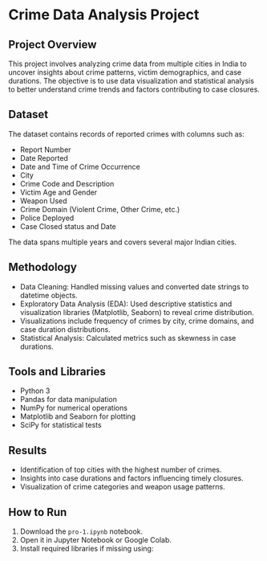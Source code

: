 # Crime Data Analysis Project

## Project Overview
This project involves analyzing crime data from multiple cities in India to uncover insights about crime patterns, victim demographics, and case durations. The objective is to use data visualization and statistical analysis to better understand crime trends and factors contributing to case closures.

## Dataset
The dataset contains records of reported crimes with columns such as:
- Report Number
- Date Reported
- Date and Time of Crime Occurrence
- City
- Crime Code and Description
- Victim Age and Gender
- Weapon Used
- Crime Domain (Violent Crime, Other Crime, etc.)
- Police Deployed
- Case Closed status and Date

The data spans multiple years and covers several major Indian cities.

## Methodology
- Data Cleaning: Handled missing values and converted date strings to datetime objects.
- Exploratory Data Analysis (EDA): Used descriptive statistics and visualization libraries (Matplotlib, Seaborn) to reveal crime distribution.
- Visualizations include frequency of crimes by city, crime domains, and case duration distributions.
- Statistical Analysis: Calculated metrics such as skewness in case durations.

## Tools and Libraries
- Python 3
- Pandas for data manipulation
- NumPy for numerical operations
- Matplotlib and Seaborn for plotting
- SciPy for statistical tests

## Results
- Identification of top cities with the highest number of crimes.
- Insights into case durations and factors influencing timely closures.
- Visualization of crime categories and weapon usage patterns.

## How to Run
1. Download the `pro-1.ipynb` notebook.
2. Open it in Jupyter Notebook or Google Colab.
3. Install required libraries if missing using:
